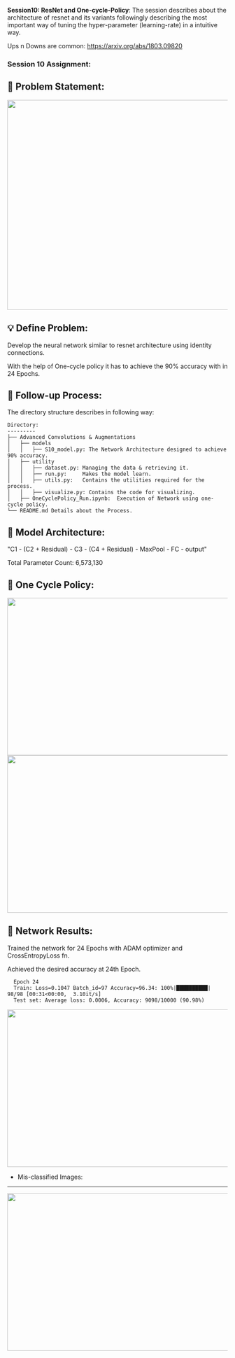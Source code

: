 **Session10: ResNet and One-cycle-Policy**: The session describes about the architecture of resnet and its variants followingly describing the most important way of tuning the hyper-parameter (learning-rate) in a intuitive way.

Ups n Downs are common: https://arxiv.org/abs/1803.09820
 
### Session 10 Assignment: 

🔏 Problem Statement: 
--------------------

<img src="https://github.com/kishkath/ERA/assets/60026221/81d819d6-4a49-424f-a788-c258b7021a4f" width = 720 height = 480>

💡 Define Problem:
------------------
 Develop the neural network similar to resnet architecture using identity connections. 
 
 With the help of One-cycle policy it has to achieve the 90% accuracy with in 24 Epochs.
 
🚦 Follow-up Process:
-----------------
 The directory structure describes in following way:

    Directory: 
    ---------
    ├── Advanced Convolutions & Augmentations
    │   ├── models
    │   │   ├── S10_model.py: The Network Architecture designed to achieve 90% accuracy.
    │   ├── utility
    │   │   ├── dataset.py: Managing the data & retrieving it.
    │   │   ├── run.py:     Makes the model learn.
    │   │   ├── utils.py:   Contains the utilities required for the process.
    │   │   ├── visualize.py: Contains the code for visualizing.
    │   ├── OneCyclePolicy_Run.ipynb:  Execution of Network using one-cycle policy.
    └── README.md Details about the Process.


🔑 Model Architecture:
---------------------
 "C1 - (C2 + Residual) - C3 - (C4 + Residual) - MaxPool - FC - output"

  Total Parameter Count: 6,573,130

🔋 One Cycle Policy: 
-------------------

<p float="left">
  <img src="https://github.com/kishkath/ERA/assets/60026221/c08cfb91-7dd2-4ea4-915f-e3efcea8e292" width = 540 height = 360>
  <img src="https://github.com/kishkath/ERA/assets/60026221/2f8d7bb2-2284-45a5-8000-d652868b5668" width = 540 height = 360>
</p>


💊 Network Results: 
-------------------
 Trained the network for 24 Epochs with ADAM optimizer and CrossEntropyLoss fn.
 
 Achieved the desired accuracy at 24th Epoch.
 
      Epoch 24
      Train: Loss=0.1047 Batch_id=97 Accuracy=96.34: 100%|██████████| 98/98 [00:31<00:00,  3.10it/s]
      Test set: Average loss: 0.0006, Accuracy: 9098/10000 (90.98%)

 
 <img src="https://github.com/kishkath/ERA/assets/60026221/7e27f83b-c315-49ec-8e78-afb932199445" width = 720 height = 360>

 * Mis-classified Images:
 ------------------------

 <img src="https://github.com/kishkath/ERA/assets/60026221/d0fc17af-ced5-4c4c-8e3a-b95a11e8d36c" width = 720 height = 360>

